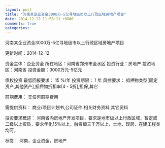```yaml
---
layout: post
title: "河南某企业资金3000万-5亿寻地级市以上行政区域房地产项目"
date: 2014-12-12 11:58:11 +0800
comments: true
categories: 
---
```

河南某企业资金3000万-5亿寻地级市以上行政区域房地产项目



更新时间：2014-12-12

资金主体：企业资金
所在地区：河南省郑州市金水区
投资行业：房地产
投资地区：河南省
投资金额：3000万元-5亿元

债权投资
最低回报要求：
                            15 %/年
                                                                                投资期限：
                            1 年
                                                                                                                                        风控要求：
                            抵押物类型[固定资产,其他资产],抵押物折扣率[4 - 5折],担保,其它

前期费用：
无任何前期费用

需提供资料：
商业/项目计划书,公司证件,相关财务资料,其它资料

投资要求概述：
河南省内房地产开发项目，要求是地市级以上行政区域，暂定或二级以上资质，要求年化15%以上，融资额三千万以上，土地，现房，在建工程类均可。

标签：
河南，企业资金，房地产

